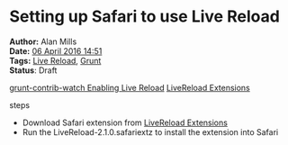 Setting up Safari to use Live Reload
====================================
**Author:** Alan Mills  
**Date:** [06 April 2016 14:51](/blog/history/2016-04.md)  
**Tags:** [Live Reload](/blog/categories/livereload.md), [Grunt](/blog/categories/grunt.md)   
**Status**: Draft

[grunt-contrib-watch Enabling Live Reload](https://github.com/gruntjs/grunt-contrib-watch/blob/master/docs/watch-examples.md#enabling-live-reload-in-your-html)
[LiveReload Extensions](http://livereload.com/extensions/)

steps
* Download Safari extension from [LiveReload Extensions](http://livereload.com/extensions/)
* Run the LiveReload-2.1.0.safariextz to install the extension into Safari
